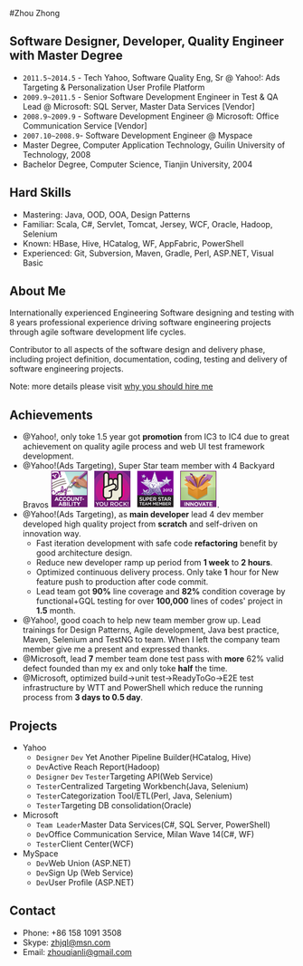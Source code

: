 #Zhou Zhong
## Software Designer, Developer, Quality Engineer with Master Degree
   * `2011.5~2014.5` - Tech Yahoo, Software Quality Eng, Sr @ Yahoo!: Ads Targeting & Personalization User Profile Platform
   * `2009.9~2011.5` - Senior Software Development Engineer in Test & QA Lead @ Microsoft: SQL Server, Master Data Services [Vendor] 
   * `2008.9~2009.9` - Software Development Engineer @ Microsoft: Office Communication Service [Vendor]
   * `2007.10~2008.9`- Software Development Engineer @ Myspace
   * Master Degree, Computer Application Technology, Guilin University of Technology, 2008
   * Bachelor Degree, Computer Science, Tianjin University, 2004
   
## Hard Skills
   * Mastering: Java, OOD, OOA, Design Patterns
   * Familiar: Scala, C#, Servlet, Tomcat, Jersey, WCF, Oracle, Hadoop, Selenium
   * Known: HBase, Hive, HCatalog, WF, AppFabric, PowerShell 
   * Experienced: Git, Subversion, Maven, Gradle, Perl, ASP.NET, Visual Basic

## About Me
Internationally experienced Engineering Software designing and testing with
 8 years professional experience driving software engineering projects through
  agile software development life cycles.

Contributor to all aspects of the software design and delivery phase, including project
definition, documentation, coding, testing and delivery of software engineering projects.

Note: more details please visit  [why you should hire me](whyhire/out/index.html)

## Achievements
   * @Yahoo!, only toke 1.5 year got **promotion** from IC3 to IC4 due to great achievement on quality agile process and web UI test framework development.
   * @Yahoo!(Ads Targeting), Super Star team member with 4 Backyard Bravos ![bravo](images/bravo.png).
   * @Yahoo!(Ads Targeting), as **main developer** lead 4 dev member developed high quality project from **scratch** and self-driven on innovation way.
      - Fast iteration development with safe code **refactoring** benefit by good architecture design.  
      - Reduce new developer ramp up period from **1 week** to **2 hours**.
      - Optimized continuous delivery process.  Only take **1** hour for New feature push to production after code commit.
      - Lead team got **90%** line coverage and **82%** condition coverage by functional+GQL testing for over **100,000** lines of codes' project in **1.5** month.
   * @Yahoo!, good coach to help new team member grow up.  Lead trainings for Design Patterns, Agile development, Java best practice, Maven, Selenium and TestNG to team.  When I left the company team member give me a present and expressed thanks.
   * @Microsoft, lead **7** member team done test pass with **more** 62% valid defect founded than my ex and only toke **half** the time.
   * @Microsoft, optimized build->unit test->ReadyToGo->E2E test infrastructure by WTT and PowerShell which reduce the running process from **3 days to 0.5 day**.
   
## Projects
   * Yahoo
     - `Designer` `Dev` Yet Another Pipeline Builder(HCatalog, Hive)
     - `Dev`Active Reach Report(Hadoop)
     - `Designer` `Dev` `Tester`Targeting API(Web Service)
     - `Tester`Centralized Targeting Workbench(Java, Selenium)
     - `Tester`Categorization Tool/ETL(Perl, Java, Selenium)
     - `Tester`Targeting DB consolidation(Oracle)
   * Microsoft
     - `Team Leader`Master Data Services(C#, SQL Server, PowerShell)
     - `Dev`Office Communication Service, Milan Wave 14(C#, WF)
     - `Tester`Client Center(WCF)
   * MySpace
     - `Dev`Web Union (ASP.NET)
     - `Dev`Sign Up (Web Service)
     - `Dev`User Profile (ASP.NET)
   
## Contact
   * Phone: +86 158 1091 3508
   * Skype: zhjql@msn.com
   * Email: zhouqianli@gmail.com